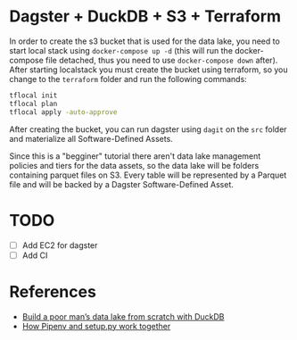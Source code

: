 # Dagster + DuckDB + S3 + Terraform

In order to create the s3 bucket that is used for the data lake, you need to start local stack using `docker-compose up -d` (this will run the docker-compose file detached, thus you need to use `docker-compose down` after). After starting localstack you must create the bucket using terraform, so you change to the `terraform` folder and run the following commands:

```bash
tflocal init
tflocal plan
tflocal apply -auto-approve
```

After creating the bucket, you can run dagster using `dagit` on the `src` folder and materialize all Software-Defined Assets.

Since this is a "begginer" tutorial there aren't data lake management policies and tiers for the data assets, so the data lake will be folders containing parquet files on S3. Every table will be represented by a Parquet file and will be backed by a Dagster Software-Defined Asset.

# TODO

- [ ] Add EC2 for dagster
- [ ] Add CI

# References

- [Build a poor man’s data lake from scratch with DuckDB](https://dagster.io/blog/duckdb-data-lake)
- [How Pipenv and setup.py work together](https://gist.github.com/dpboard/887b74f242605c3a409b90f0cf706531)